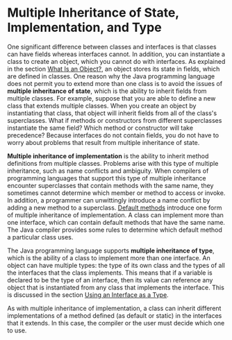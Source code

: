 
# Multiple Inheritance of State, Implementation, and Type

One significant difference between classes and interfaces is that classes can have fields whereas interfaces cannot. In addition, you can instantiate a class to create an object, which you cannot do with interfaces. As explained in the section
[What Is an Object?](../../java/concepts/object.html), an object stores its state in fields, which are defined in classes. One reason why the Java programming language does not permit you to extend more than one class is to avoid the issues of **multiple inheritance of state**, which is the ability to inherit fields from multiple classes. For example, suppose that you are able to define a new class that extends multiple classes. When you create an object by instantiating that class, that object will inherit fields from all of the class's superclasses. What if methods or constructors from different superclasses instantiate the same field? Which method or constructor will take precedence? Because interfaces do not contain fields, you do not have to worry about problems that result from multiple inheritance of state.

**Multiple inheritance of implementation** is the ability to inherit method definitions from multiple classes. Problems arise with this type of multiple inheritance, such as name conflicts and ambiguity. When compilers of programming languages that support this type of multiple inheritance encounter superclasses that contain methods with the same name, they sometimes cannot determine which member or method to access or invoke. In addition, a programmer can unwittingly introduce a name conflict by adding a new method to a superclass.
[Default methods](../../java/IandI/defaultmethods.html) introduce one form of multiple inheritance of implementation. A class can implement more than one interface, which can contain default methods that have the same name. The Java compiler provides some rules to determine which default method a particular class uses.

The Java programming language supports **multiple inheritance of type**, which is the ability of a class to implement more than one interface. An object can have multiple types: the type of its own class and the types of all the interfaces that the class implements. This means that if a variable is declared to be the type of an interface, then its value can reference any object that is instantiated from any class that implements the interface. This is discussed in the section
[Using an Interface as a Type](../../java/IandI/interfaceAsType.html).

As with multiple inheritance of implementation, a class can inherit different implementations of a method defined (as default or static) in the interfaces that it extends. In this case, the compiler or the user must decide which one to use.
